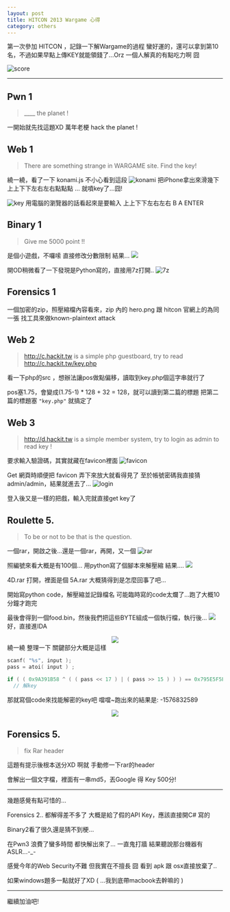 ```yaml
---
layout: post
title: HITCON 2013 Wargame 心得
category: others
---
```


第一次參加 HITCON ，記錄一下解Wargame的過程
蠻好運的，還可以拿到第10名，不過如果早點上傳KEY就能領錢了...Orz
一個人解真的有點吃力啊 囧 

![score](http://4.bp.blogspot.com/-mNiuzomMr3Q/Utkv0rRR2MI/AAAAAAAAAOA/Ndj1mZ715A8/s1600/1005289_496004637141738_1246511821_n.jpg)

<!--more-->

--- 

## Pwn 1
> ____ the planet !

一開始就先找這題XD 萬年老梗 hack the planet !

## Web 1
> There are something strange in WARGAME site.
> Find the key!

繞一繞，看了一下 konami.js
不小心看到這段
![konami](http://3.bp.blogspot.com/-sS7lXuAZdLU/Uex8Jm4wIJI/AAAAAAAAAHk/BS-VlwG7k50/s1600/1.png)
把iPhone拿出來滑幾下 上上下下左右左右點點點 ... 就噴key了...囧! 

![key](http://4.bp.blogspot.com/-brikaMpXhj8/Uex-w3Na-FI/AAAAAAAAAH0/j3XwWFpwCr8/s1600/photo.jpg)
用電腦的瀏覽器的話看起來是要輸入 上上下下左右左右 B A ENTER

## Binary 1
> Give me 5000 point !!

是個小遊戲，不囉嗦 直接修改分數限制
結果...
![](http://4.bp.blogspot.com/-Z_-imI5C57c/UeyAjcwmp2I/AAAAAAAAAIE/7NvdIRnewJg/s1600/2.png)

開OD稍微看了一下發現是Python寫的，直接用7z打開..
![7z](http://3.bp.blogspot.com/-nD7w7fnsRiQ/UeyAjaF7k8I/AAAAAAAAAII/tVd2w5SnHc0/s1600/3.png)

## Forensics 1

一個加密的zip，照壓縮檔內容看來，zip 內的 hero.png 跟 hitcon 官網上的為同一張
找工具來做known-plaintext attack
  
## Web 2
> http://c.hackit.tw is a simple php guestboard,
> try to read http://c.hackit.tw/key.php

看一下php的src ，想辦法讓pos做點偏移，讀取到key.php個這字串就行了

pos塞1.75，會變成(1.75-1) * 128 + 32 = 128，就可以讀到第二篇的標題
把第二篇的標題塞 `"key.php"` 就搞定了

## Web 3
> http://d.hackit.tw is a simple member system,
> try to login as admin to read key !

要求輸入驗證碼，其實就藏在favicon裡面
![favicon](http://2.bp.blogspot.com/-OPKvIHcxXJc/UeyExlCt8mI/AAAAAAAAAIc/sBsxnIYFJ3M/s1600/3.png)

Get 網頁時順便把 favicon 弄下來放大就看得見了
至於帳號密碼我直接猜admin/admin，結果就進去了...
![login](http://2.bp.blogspot.com/-46Hwc-d6qwI/UeyEx7it-6I/AAAAAAAAAIg/s2MI9S9EfPc/s1600/4.png)

登入後又是一樣的把戲，輸入完就直接get key了

## Roulette 5.
> To be or not to be that is the question.

一個rar，開啟之後...還是一個rar，再開，又一個
![rar](http://2.bp.blogspot.com/-dCuwXpIffBU/UeyGL3-HH9I/AAAAAAAAAI0/Bi4NsJuayGk/s1600/5.png)

照編號來看大概是有100個... 用python寫了個腳本來解壓縮
結果....
![](http://1.bp.blogspot.com/-a7ix0AfXl0o/UeyGdhYPlPI/AAAAAAAAAJA/zrJcYxbAB9Q/s1600/5.png)

4D.rar 打開，裡面是個 5A.rar
大概猜得到是怎麼回事了吧...

開始寫python code，解壓縮並記錄檔名
可能臨時寫的code太爛了...跑了大概10分鐘才跑完

最後會得到一個food.bin，然後我們把這些BYTE組成一個執行檔，執行後...
![](http://3.bp.blogspot.com/-mWIQsww8TnE/UeyHobvFMFI/AAAAAAAAAJM/O58JTdu7c0U/s1600/6.png)
好，直接進IDA

<div class="separator" style="clear: both; text-align: center;"><a href="http://3.bp.blogspot.com/-B62DfE4MO-4/UeyIOaS_eCI/AAAAAAAAAJU/v-nynhTD96Y/s1600/7.png" imageanchor="1" style="margin-left: 1em; margin-right: 1em;"><img border="0" src="http://3.bp.blogspot.com/-B62DfE4MO-4/UeyIOaS_eCI/AAAAAAAAAJU/v-nynhTD96Y/s1600/7.png" /></a></div>
繞一繞 整理一下 關鍵部分大概是這樣 

```c
scanf( "%s", input );
pass = atoi( input ) ;

if ( ( 0x9A391B58 ^ ( ( pass << 17 ) | ( pass >> 15 ) ) ) == 0x795E5F5E )
  // 解key
```

那就寫個code來找能解密的key吧
噹噹~跑出來的結果是: -1576832589

<div class="separator" style="clear: both; text-align: center;"><a href="http://3.bp.blogspot.com/-3dbkH4FsLBg/UeyKkE7qeQI/AAAAAAAAAJk/ZParyXxsAxc/s1600/8.png" imageanchor="1" style="margin-left: 1em; margin-right: 1em;"><img border="0" src="http://3.bp.blogspot.com/-3dbkH4FsLBg/UeyKkE7qeQI/AAAAAAAAAJk/ZParyXxsAxc/s1600/8.png" /></a></div>


## Forensics 5.
> fix Rar header

這題有提示後根本送分XD
啊就 手動修一下rar的header

會解出一個文字檔，裡面有一串md5，丟Google 得 Key 
500分!

--- 

幾題感覺有點可惜的...

Forensics 2.. 都解得差不多了
大概是給了假的API Key，應該直接開C# 寫的

Binary2看了很久還是猜不到梗... 

在Pwn3 浪費了蠻多時間 都快解出來了... 一直鬼打牆
結果聽說那台機器有ASLR...-_-

感覺今年的Web Security不難 但我實在不擅長 囧
看到 apk 跟 osx直接放棄了..

如果windows題多一點就好了XD ( ...我到底帶macbook去幹嘛的 )

---

繼續加油吧!
